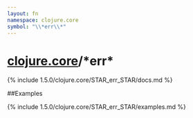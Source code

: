 ```yaml
---
layout: fn
namespace: clojure.core
symbol: "\\*err\\*"
---
```


# [clojure.core](../)/\*err\*

{% include 1.5.0/clojure.core/STAR_err_STAR/docs.md %}

##Examples

{% include 1.5.0/clojure.core/STAR_err_STAR/examples.md %}

